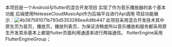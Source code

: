本项目是一个Android与flutter的混合开发项目
实现了作为音乐播放器的各个基本功能
后端使用NeteaseCloudMusicApi作为后端平台进行Api调用
项目功能展示：![4b387581071b793d5353286ea4d8b447](https://github.com/Pass11223344/MusicPlayerApp/assets/138595065/d3147909-03b6-4044-8b20-5b818c0587c2)
此项目采用混合开发技术其中原生页为首页，播放页，播放列表页，为保证流畅度所以音乐播放和服务都采用原生开发其余基本上都是flutter页面利用通道来进行两端通信。
flutterEngine采用FlutterEngineGroup；
